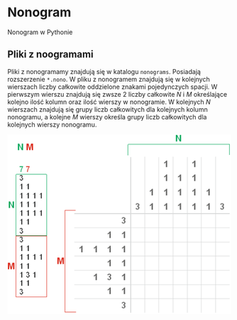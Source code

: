 # Nonogram
Nonogram w Pythonie

## Pliki z noogramami
Pliki z nonogramamy znajdują się w katalogu `nonograms`. Posiadają rozszerzenie `*.nono`.
W pliku z nonogramem znajdują się w kolejnych wierszach liczby całkowite oddzielone znakami pojedynczych spacji.
W pierwszym wierszu znajdują się zwsze 2 liczby całkowite $N$ i $M$ określające kolejno ilość kolumn oraz ilość wierszy w nonogramie.
W kolejnych $N$ wierszach znajdują się grupy liczb całkowitych dla kolejnych kolumn nonogramu, a kolejne $M$ wierszy określa grupy liczb całkowitych dla kolejnych wierszy nonogramu.

![Reprezentacja pliku](images/nonofile.png)
